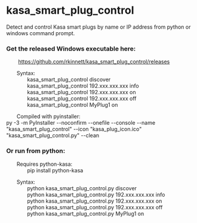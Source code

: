 # kasa_smart_plug_control
Detect and control Kasa smart plugs by name or IP address from python or windows command prompt.  
  
### Get the released Windows executable here:    
   https://github.com/rkinnett/kasa_smart_plug_control/releases
  
  Syntax:  
    kasa_smart_plug_control discover  
    kasa_smart_plug_control 192.xxx.xxx.xxx info  
    kasa_smart_plug_control 192.xxx.xxx.xxx on  
    kasa_smart_plug_control 192.xxx.xxx.xxx off  
    kasa_smart_plug_control MyPlug1 on  
  
  Compiled with pyinstaller:  
	py -3 -m PyInstaller --noconfirm --onefile --console --name "kasa_smart_plug_control" --icon "kasa_plug_icon.ico" "kasa_smart_plug_control.py" --clean
  
  
### Or run from python:  
  Requires python-kasa:  
    pip install python-kasa  
  
  Syntax:  
    python kasa_smart_plug_control.py discover  
    python kasa_smart_plug_control.py 192.xxx.xxx.xxx info  
    python kasa_smart_plug_control.py 192.xxx.xxx.xxx on  
    python kasa_smart_plug_control.py 192.xxx.xxx.xxx off  
    python kasa_smart_plug_control.py MyPlug1 on  